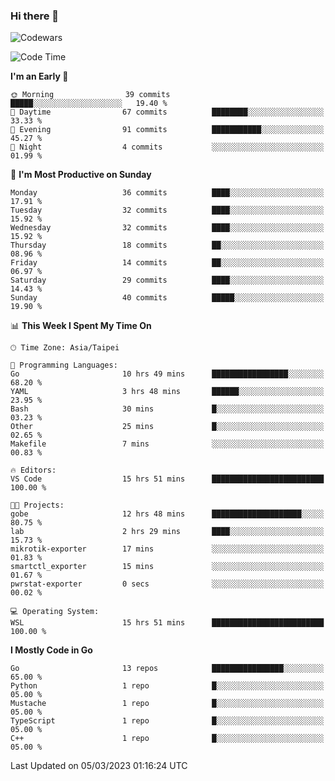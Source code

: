 ### Hi there 👋

![Codewars](https://www.codewars.com/users/omegaatt36/badges/small)

<!--START_SECTION:waka-->
![Code Time](http://img.shields.io/badge/Code%20Time-909%20hrs%2015%20mins-blue)

**I'm an Early 🐤** 

```text
🌞 Morning                39 commits          █████░░░░░░░░░░░░░░░░░░░░   19.40 % 
🌆 Daytime                67 commits          ████████░░░░░░░░░░░░░░░░░   33.33 % 
🌃 Evening                91 commits          ███████████░░░░░░░░░░░░░░   45.27 % 
🌙 Night                  4 commits           ░░░░░░░░░░░░░░░░░░░░░░░░░   01.99 % 
```
📅 **I'm Most Productive on Sunday** 

```text
Monday                   36 commits          ████░░░░░░░░░░░░░░░░░░░░░   17.91 % 
Tuesday                  32 commits          ████░░░░░░░░░░░░░░░░░░░░░   15.92 % 
Wednesday                32 commits          ████░░░░░░░░░░░░░░░░░░░░░   15.92 % 
Thursday                 18 commits          ██░░░░░░░░░░░░░░░░░░░░░░░   08.96 % 
Friday                   14 commits          ██░░░░░░░░░░░░░░░░░░░░░░░   06.97 % 
Saturday                 29 commits          ████░░░░░░░░░░░░░░░░░░░░░   14.43 % 
Sunday                   40 commits          █████░░░░░░░░░░░░░░░░░░░░   19.90 % 
```


📊 **This Week I Spent My Time On** 

```text
🕑︎ Time Zone: Asia/Taipei

💬 Programming Languages: 
Go                       10 hrs 49 mins      █████████████████░░░░░░░░   68.20 % 
YAML                     3 hrs 48 mins       ██████░░░░░░░░░░░░░░░░░░░   23.95 % 
Bash                     30 mins             █░░░░░░░░░░░░░░░░░░░░░░░░   03.23 % 
Other                    25 mins             █░░░░░░░░░░░░░░░░░░░░░░░░   02.65 % 
Makefile                 7 mins              ░░░░░░░░░░░░░░░░░░░░░░░░░   00.83 % 

🔥 Editors: 
VS Code                  15 hrs 51 mins      █████████████████████████   100.00 % 

🐱‍💻 Projects: 
gobe                     12 hrs 48 mins      ████████████████████░░░░░   80.75 % 
lab                      2 hrs 29 mins       ████░░░░░░░░░░░░░░░░░░░░░   15.73 % 
mikrotik-exporter        17 mins             ░░░░░░░░░░░░░░░░░░░░░░░░░   01.83 % 
smartctl_exporter        15 mins             ░░░░░░░░░░░░░░░░░░░░░░░░░   01.67 % 
pwrstat-exporter         0 secs              ░░░░░░░░░░░░░░░░░░░░░░░░░   00.02 % 

💻 Operating System: 
WSL                      15 hrs 51 mins      █████████████████████████   100.00 % 
```

**I Mostly Code in Go** 

```text
Go                       13 repos            ████████████████░░░░░░░░░   65.00 % 
Python                   1 repo              █░░░░░░░░░░░░░░░░░░░░░░░░   05.00 % 
Mustache                 1 repo              █░░░░░░░░░░░░░░░░░░░░░░░░   05.00 % 
TypeScript               1 repo              █░░░░░░░░░░░░░░░░░░░░░░░░   05.00 % 
C++                      1 repo              █░░░░░░░░░░░░░░░░░░░░░░░░   05.00 % 
```




 Last Updated on 05/03/2023 01:16:24 UTC
<!--END_SECTION:waka-->

<!--
**omegaatt36/omegaatt36** is a ✨ _special_ ✨ repository because its `README.md` (this file) appears on your GitHub profile.

Here are some ideas to get you started:

- 🔭 I’m currently working on ...
- 🌱 I’m currently learning ...
- 👯 I’m looking to collaborate on ...
- 🤔 I’m looking for help with ...
- 💬 Ask me about ...
- 📫 How to reach me: ...
- 😄 Pronouns: ...
- ⚡ Fun fact: ...
-->

